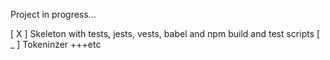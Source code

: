 Project in progress... 

[ X ] Skeleton with tests, jests, vests, babel and npm build and test scripts
[ _ ] Tokeninzer
  +++etc


